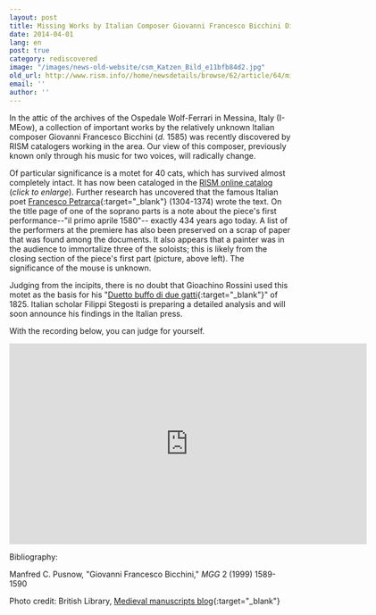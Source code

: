 ```yaml
---
layout: post
title: Missing Works by Italian Composer Giovanni Francesco Bicchini Discovered
date: 2014-04-01
lang: en
post: true
category: rediscovered
image: "/images/news-old-website/csm_Katzen_Bild_e11bfb84d2.jpg"
old_url: http://www.rism.info//home/newsdetails/browse/62/article/64/missing-works-by-italian-composer-giovanni-francesco-bicchini-discovered.html
email: ''
author: ''
---
```



In the attic of the archives of the Ospedale Wolf-Ferrari in Messina, Italy (I-MEow), a collection of important works by the relatively unknown Italian composer Giovanni Francesco Bicchini (_d._ 1585) was recently discovered by RISM catalogers working in the area. Our view of this composer, previously known only through his music for two voices, will radically change.

Of particular significance is a motet for 40 cats, which has survived almost completely intact. It has now been cataloged in the [RISM online catalog](/resources-old-website/community-content/Zentralredaktion/Bicchini_-_englisch.PNG) (_click to enlarge_). Further research has uncovered that the famous Italian poet [Francesco Petrarca](https://opac.rism.info/search?View=rism&q=Francesco+Petrarca){:target="_blank"} (1304-1374) wrote the text. On the title page of one of the soprano parts is a note about the piece's first performance--"il primo aprile 1580"-- exactly 434 years ago today. A list of the performers at the premiere has also been preserved on a scrap of paper that was found among the documents. It also appears that a painter was in the audience to immortalize three of the soloists; this is likely from the closing section of the piece's first part (picture, above left). The significance of the mouse is unknown.

Judging from the incipits, there is no doubt that Gioachino Rossini used this motet as the basis for his "[Duetto buffo di due gatti](http://opac.rism.info/search?documentid=455026159){:target="_blank"}" of 1825. Italian scholar Filippi Stegosti is preparing a detailed analysis and will soon announce his findings in the Italian press.

With the recording below, you can judge for yourself.



<iframe width="640" height="360" src="http://www.youtube.com/embed/qRG6h6H0_ho?rel=0&amp;start=66&amp;end=&amp;autoplay=0" frameborder="0" allowfullscreen></iframe>



Bibliography:

Manfred C. Pusnow, "Giovanni Francesco Bicchini," _MGG_ 2 (1999) 1589-1590

Photo credit: British Library, [Medieval manuscripts blog](http://britishlibrary.typepad.co.uk/digitisedmanuscripts/2013/01/lolcats-of-the-middle-ages.html){:target="_blank"}



<script type="text/javascript">var switchTo5x=true;</script><script type="text/javascript" src="http://w.sharethis.com/button/buttons.js"></script><script type="text/javascript">stLight.options({publisher: "9b601438-1ce1-49d8-bfd7-9cff5df54c17", doNotHash: false, doNotCopy: false, hashAddressBar: false});</script>